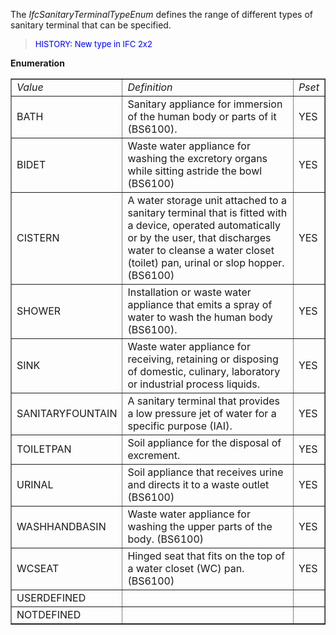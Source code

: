 The _IfcSanitaryTerminalTypeEnum_ defines the range of different types of sanitary terminal that can be specified.

> <font color="#0000FF" size="-1"> HISTORY: New type in IFC
		  2x2</font>
> 


**Enumeration**

<table border="1"> 
		<tr> 
		  <td><i>Value</i></td> 
		  <td><i>Definition</i></td> 
		  <td><i>Pset</i></td> 
		</tr> 
		<tr> 
		  <td>BATH</td> 
		  <td>Sanitary appliance for immersion of the human body or parts of it
			 (BS6100).</td> 
		  <td>YES</td> 
		</tr> 
		<tr> 
		  <td>BIDET</td> 
		  <td>Waste water appliance for washing the excretory organs while
			 sitting astride the bowl (BS6100)</td> 
		  <td>YES</td> 
		</tr> 
		<tr> 
		  <td>CISTERN</td> 
		  <td>A water storage unit attached to a sanitary terminal that is fitted
			 with a device, operated automatically or by the user, that discharges water to
			 cleanse a water closet (toilet) pan, urinal or slop hopper. (BS6100)</td> 
		  <td>YES</td> 
		</tr> 
		<tr> 
		  <td>SHOWER</td> 
		  <td>Installation or waste water appliance that emits a spray of water
			 to wash the human body (BS6100).</td> 
		  <td>YES</td> 
		</tr> 
		<tr> 
		  <td>SINK</td> 
		  <td>Waste water appliance for receiving, retaining or disposing of
			 domestic, culinary, laboratory or industrial process liquids.</td> 
		  <td>YES</td> 
		</tr> 
		<tr> 
		  <td>SANITARYFOUNTAIN</td> 
		  <td>A sanitary terminal that provides a low pressure jet of water for a
			 specific purpose (IAI).</td> 
		  <td>YES</td> 
		</tr> 
		<tr> 
		  <td>TOILETPAN</td> 
		  <td>Soil appliance for the disposal of excrement.</td> 
		  <td>YES</td> 
		</tr> 
		<tr> 
		  <td>URINAL</td> 
		  <td>Soil appliance that receives urine and directs it to a waste outlet
			 (BS6100)</td> 
		  <td>YES</td> 
		</tr> 
		<tr> 
		  <td>WASHHANDBASIN</td> 
		  <td>Waste water appliance for washing the upper parts of the body.
			 (BS6100)</td> 
		  <td>YES</td> 
		</tr> 
		<tr> 
		  <td>WCSEAT</td> 
		  <td>Hinged seat that fits on the top of a water closet (WC) pan.
			 (BS6100)</td> 
		  <td>YES</td> 
		</tr> 
		<tr> 
		  <td>USERDEFINED</td> 
		  <td></td> 
		  <td></td> 
		</tr> 
		<tr> 
		  <td>NOTDEFINED</td> 
		  <td></td> 
		  <td></td> 
		</tr> 
	 </table>